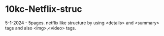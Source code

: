 # 10kc-Netflix-struc
5-1-2024 - 5pages. netflix like structure by using &lt;details> and &lt;summary> tags and also &lt;img>,&lt;video> tags.
